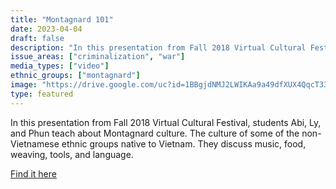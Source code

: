```yaml
---
title: "Montagnard 101"
date: 2023-04-04
draft: false
description: "In this presentation from Fall 2018 Virtual Cultural Festival, students Abi, Ly, and Phun teach about Montagnard culture. The culture of some of the non-Vietnamese ethnic groups native to Vietnam. They discuss music, food, weaving, tools, and language."
issue_areas: ["criminalization", "war"]
media_types: ["video"]
ethnic_groups: ["montagnard"]
image: "https://drive.google.com/uc?id=1BBgjdNMJ2LWIKAa9a49dfXUX4QqcT33s"
type: featured
---
```


In this presentation from Fall 2018 Virtual Cultural Festival, students Abi, Ly, and Phun teach about Montagnard culture. The culture of some of the non-Vietnamese ethnic groups native to Vietnam. They discuss music, food, weaving, tools, and language.

[Find it here](https://navigators.unc.edu/global-resource/montagnard-101/)

